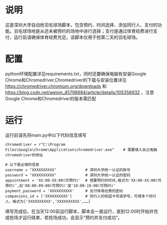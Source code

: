 # 说明
这是深圳大学自动抢羽毛球场脚本，包含预约、时间选择、添加同行人、支付的功能。羽毛球场地是从还未被预约的场地中进行选择；支付是通过体育经费进行支付，运行前请确保体育经费充足。该脚本仅用于抢第二天的羽毛球场。

# 配置
python环境配置详见requirements.txt，同时还要确保电脑有安装Google Chrome和Chromedriver,Chromedriver的下载与安装位置详见 https://chromedriver.chromium.org/downloads 和 https://blog.csdn.net/weixin_45798684/article/details/105356932 ，注意Google Chrome和Chromedriver的版本需匹配

# 运行
运行前请先将main.py中以下代码信息填写   
```
chromedriver = r"C:\Program Files\Google\Chrome\Application\chromedriver.exe"    # 需要填入自己电脑chromedriver的地址

# 以下是必填的信息
username = "XXXXXXXXXX"             # 深圳大学统一认证的账号
password = "XXXXXXXXXX"             # 深圳大学统一认证的密码
appointment = 'XX:00-XX:00(可预约)'  # 想要预约的时间,格式为'XX:00-XX:00(可预约)',如'08:00-09:00(可预约)'或'18:00-19:00(可预约)'
payment_password = 'XXXXXXXXXX'     # 支付体育经费的密码
companions_id = ['XXXXXXXXXX']      # 同行人的校园卡号或学号，可填多个同行人，格式为['XXXXXXXXXX','XXXXXXXXXX',……]
```
填写完成后，在当天12:00前运行脚本，脚本会一直运行，直到12:00时开始并完成抢场才运行结束，若抢场成功，会显示“预约并支付成功”。
